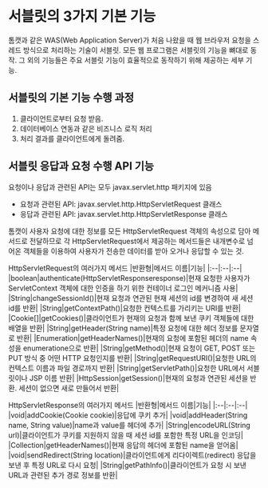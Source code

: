 # 서블릿의 3가지 기본 기능
톰캣과 같은 WAS(Web Application Server)가 처음 나왔을 때 웹 브라우저 요청을 스레드 방식으로 처리하는 기술이 서블릿. 모든 웹 프로그램은 서블릿의 기능을 뼈대로 동작. 그 외의 기능들은 주요 서블릿 기능이 효율적으로 동작하기 위해 제공하는 세부 기능.

## 서블릿의 기본 기능 수행 과정
1. 클라이언트로부터 요청 받음.
2. 데이터베이스 연동과 같은 비즈니스 로직 처리
3. 처리 결과를 클라이언트에게 돌려줌.

## 서블릿 응답과 요청 수행 API 기능
요청이나 응답과 관련된 API는 모두 javax.servlet.http 패키지에 있음
* 요청과 관련된 API: javax.servlet.http.HttpServletRequest 클래스
* 응답과 관련된 API: javax.servlet.http.HttpServletResponse 클래스

톰캣이 사용자 요청에 대한 정보를 모든 HttpServletRequest 객체의 속성으로 담아 메서드로 전달하므로 각 HttpServletRequest에서 제공하는 메서드들은 내개변수로 넘어온 객체들을 이용하여 사용자가 전송한 데이터를 받아 오거나 응답할 수 있는 것.

HttpServletRequest의 여러가지 메서드
|반환형|메서드 이름|기능|
|:--|:--|:--|
|boolean|authenticate(HttpServletResponseresponse)|현재 요청한 사용자가 ServletContext 객체에 대한 인증을 하기 위한 컨테이너 로그인 메커니즘 사용|
|String|changeSessionId()|현재 요청과 연관된 현재 세션의 id를 변경하여 새 세션 id를 반환|
|String|getContextPath()|요청한 컨텍스트를 가리키는 URI를 반환|
|Cookie[]|getCookies()|클라이언트가 현재의 요청과 함께 보낸 쿠키 객체들에 대한 배열을 반환|
|String|getHeader(String name)|특정 요청에 대한 헤더 정보를 문자열로 반환|
|Enumeration<String>|getHeaderNames()|현재의 요청에 포함된 헤더의 name 속성을 enumeratione으로 반환|
|String|getMethod()|현재 요청이 GET, POST 또는 PUT 방식 중 어떤 HTTP 요청인지를 반환|
|String|getRequestURI()|요청한 URL의 컨텍스트 이름과 파일 경로까지 반환|
|String|getServletPath()|요청한 URL에서 서블릿이나 JSP 이름 반환|
|HttpSession|getSession()|현재의 요청과 연관된 세션을 반환. 세션이 없으면 새로 만들어서 반환|


HttpServletResponse의 여러가지 메서드
|반환형|메서드 이름|기능|
|:--|:--|:--|
|void|addCookie(Cookie cookie)|응답에 쿠키 추가|
|void|addHeader(String name, String value)|name과 value를 헤더에 추가|
|String|encodeURL(String url)|클라이언트가 쿠키를 지원하지 않을 때 세션 id를 포함한 특정 URL을 인코딩|
|Collection<String>|getHeaderNames()|현재 응답의 헤더에 포함된 name을 얻어옴|
|void|sendRedirect(String location)|클라이언트에게 리다이렉트(redirect) 응답을 보낸 후 특정 URL로 다시 요청|
|String|getPathInfo()|클라이언트가 요청 시 보낸 URL과 관련된 추가 경로 정보를 반환|


